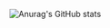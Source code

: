 ![Anurag's GitHub stats](https://github-readme-stats.vercel.app/api?username=Tim-Bolhoeve&show_icons=true)
